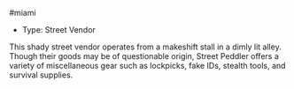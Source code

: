#miami
- Type: Street Vendor

This shady street vendor operates from a makeshift stall in a dimly lit alley. Though their goods may be of questionable origin, Street Peddler offers a variety of miscellaneous gear such as lockpicks, fake IDs, stealth tools, and survival supplies.